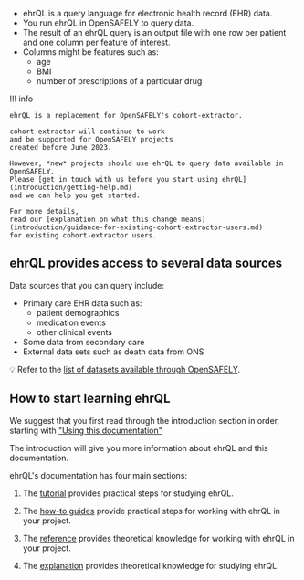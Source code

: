 * ehrQL is a query language for electronic health record (EHR) data.
* You run ehrQL in OpenSAFELY to query data.
* The result of an ehrQL query is an output file with one row per patient
  and one column per feature of interest.
* Columns might be features such as:
    * age
    * BMI
    * number of prescriptions of a particular drug

!!! info

    ehrQL is a replacement for OpenSAFELY's cohort-extractor.

    cohort-extractor will continue to work
    and be supported for OpenSAFELY projects
    created before June 2023.

    However, *new* projects should use ehrQL to query data available in OpenSAFELY.
    Please [get in touch with us before you start using ehrQL](introduction/getting-help.md)
    and we can help you get started.

    For more details,
    read our [explanation on what this change means](introduction/guidance-for-existing-cohort-extractor-users.md)
    for existing cohort-extractor users.

## ehrQL provides access to several data sources

Data sources that you can query include:

* Primary care EHR data such as:
    * patient demographics
    * medication events
    * other clinical events
* Some data from secondary care
* External data sets such as death data from ONS

:bulb: Refer to the [list of datasets available through OpenSAFELY](https://docs.opensafely.org/data-sources/).

## How to start learning ehrQL

We suggest that you first read through the introduction section in order,
starting with ["Using this documentation"](introduction/using-this-documentation.md)

The introduction will give you more information about ehrQL
and this documentation.

ehrQL's documentation has four main sections:

1. The [tutorial](tutorial/index.md) provides practical steps for studying ehrQL.

1. The [how-to guides](how-to/index.md) provide practical steps for working with ehrQL in your project.

1. The [reference](reference/index.md) provides theoretical knowledge for working with ehrQL in your project.

1. The [explanation](explanation/index.md) provides theoretical knowledge for studying ehrQL.

